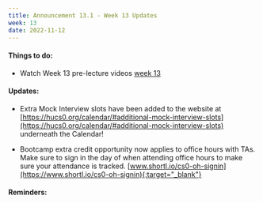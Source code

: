```yaml
---
title: Announcement 13.1 - Week 13 Updates
week: 13
date: 2022-11-12
---
```


#### Things to do:

* Watch Week 13 pre-lecture videos [week 13](https://hucs0.org/schedule/#week-13)

#### Updates:

* Extra Mock Interview slots have been added to the website at [https://hucs0.org/calendar/#additional-mock-interview-slots](https://hucs0.org/calendar/#additional-mock-interview-slots) underneath the Calendar!

* Bootcamp extra credit opportunity now applies to office hours with TAs.
Make sure to sign in the day of when attending office hours to make sure your attendance is tracked. [www.shortl.io/cs0-oh-signin](https://www.shortl.io/cs0-oh-signin){:target="_blank"}

#### Reminders:



